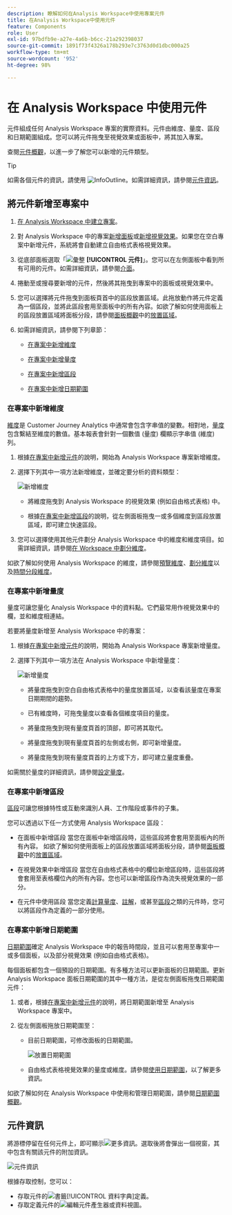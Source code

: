```yaml
---
description: 瞭解如何在Analysis Workspace中使用專案元件
title: 在Analysis Workspace中使用元件
feature: Components
role: User
exl-id: 97bdfb9e-a27e-4a6b-b6cc-21a292398037
source-git-commit: 1891f73f4326a178b293e7c3763d0d1dbc000a25
workflow-type: tm+mt
source-wordcount: '952'
ht-degree: 98%

---
```


# 在 Analysis Workspace 中使用元件

元件組成任何 Analysis Workspace 專案的實際資料。元件由維度、量度、區段和日期範圍組成。您可以將元件拖曳至視覺效果或面板中，將其加入專案。

查閱[元件概觀](/help/components/overview.md)，以進一步了解您可以新增的元件類型。

>[!TIP]
>
>如需各個元件的資訊，請使用 ![InfoOutline](/help/assets/icons/InfoOutline.svg)。如需詳細資訊，請參閱[元件資訊](#component-info)。

## 將元件新增至專案中

1. [在 Analysis Workspace 中建立專案](/help/analysis-workspace/build-workspace-project/create-projects.md)。

1. 對 Analysis Workspace 中的專案[新增面板](/help/analysis-workspace/c-panels/panels.md#create-a-panel)或[新增視覺效果](/help/analysis-workspace/visualizations/freeform-analysis-visualizations.md#add-visualizations-to-a-panel)。如果您在空白專案中新增元件，系統將會自動建立自由格式表格視覺效果。

1. 從底部面板選取「![彙整](/help/assets/icons/Curate.svg) **[!UICONTROL 元件]**」。您可以在左側面板中看到所有可用的元件。如需詳細資訊，請參閱[介面](/help/analysis-workspace/home.md#interface)。

1. 捲動至或搜尋要新增的元件，然後將其拖曳到專案中的面板或視覺效果中。

1. 您可以選擇將元件拖曳到面板頁首中的區段放置區域。此拖放動作將元件定義為一個區段，並將此區段套用至面板中的所有內容。如欲了解如何使用面板上的區段放置區域將面板分段，請參閱[面板概觀](/help/analysis-workspace/c-panels/panels.md)中的[放置區域](/help/analysis-workspace/c-panels/panels.md#drop-zone)。

1. 如需詳細資訊，請參閱下列章節：

   * [在專案中新增維度](#add-dimensions-to-a-project)

   * [在專案中新增量度](#add-metrics-to-a-project)

   * [在專案中新增區段](#add-segments-to-a-project)

   * [在專案中新增日期範圍](#add-date-ranges-to-a-project)

### 在專案中新增維度

[維度](/help/components/dimensions/overview.md)是 Customer Journey Analytics 中通常會包含字串值的變數。相對地，[量度](/help/components/calc-metrics/calc-metr-overview.md)包含繫結至維度的數值。基本報表會針對一個數值 (量度) 欄顯示字串值 (維度) 列。

1. 根據[在專案中新增元件](#add-components-to-a-project)的說明，開始為 Analysis Workspace 專案新增維度。

1. 選擇下列其中一項方法新增維度，並確定要分析的資料類型：

   ![新增維度](/help/components/assets/add-dimension.gif)

   * 將維度拖曳到 Analysis Workspace 的視覺效果 (例如自由格式表格) 中。

   * 根據[在專案中新增區段](#add-filters-to-a-project)的說明，從左側面板拖曳一或多個維度到區段放置區域，即可建立快速區段。

1. 您可以選擇使用其他元件劃分 Analysis Workspace 中的維度和維度項目。如需詳細資訊，請參閱[在 Workspace 中劃分維度](/help/components/dimensions/t-breakdown-fa.md)。

如欲了解如何使用 Analysis Workspace 的維度，請參閱[預覽維度](/help/components/dimensions/view-dimensions.md)、[劃分維度](/help/components/dimensions/t-breakdown-fa.md)以及[時間分段維度](/help/components/dimensions/time-parting-dimensions.md)。

### 在專案中新增量度

量度可讓您量化 Analysis Workspace 中的資料點。它們最常用作視覺效果中的欄，並和維度相連結。

若要將量度新增至 Analysis Workspace 中的專案：

1. 根據[在專案中新增元件](#add-components-to-a-project)的說明，開始為 Analysis Workspace 專案新增量度。



1. 選擇下列其中一項方法在 Analysis Workspace 中新增量度：

   ![新增量度](/help/components/assets/add-metric.gif)

   * 將量度拖曳到空白自由格式表格中的量度放置區域，以查看該量度在專案日期期間的趨勢。

   * 已有維度時，可拖曳量度以查看各個維度項目的量度。

   * 將量度拖曳到現有量度頁首的頂部，即可將其取代。

   * 將量度拖曳到現有量度頁首的左側或右側，即可新增量度。

   * 將量度拖曳到現有量度頁首的上方或下方，即可建立量度重疊。


如需關於量度的詳細資訊，請參閱[設定量度](/help/components/apply-create-metrics.md)。

### 在專案中新增區段

[區段](/help/components/segments/seg-overview.md)可讓您根據特性或互動來識別人員、工作階段或事件的子集。

您可以透過以下任一方式使用 Analysis Workspace 區段：

* 在面板中新增區段
當您在面板中新增區段時，這些區段將會套用至面板內的所有內容。
如欲了解如何使用面板上的區段放置區域將面板分段，請參閱[面板概觀](/help/analysis-workspace/c-panels/panels.md)中的[放置區域](/help/analysis-workspace/c-panels/panels.md#drop-zone)。

* 在視覺效果中新增區段
當您在自由格式表格中的欄位新增區段時，這些區段將會套用至表格欄位內的所有內容。您也可以新增區段作為流失視覺效果的一部分。

* 在元件中使用區段
當您定義[計算量度](/help/components/calc-metrics/cm-workflow/metrics-with-segments.md)、[註解](/help/components/annotations/create-annotations.md#annotation-builder)，或甚至[區段](/help/components/segments/seg-builder.md)之類的元件時，您可以將區段作為定義的一部分使用。


### 在專案中新增日期範圍

[日期範圍](/help/components/date-ranges/overview.md)確定 Analysis Workspace 中的報告時間段，並且可以套用至專案中一或多個面板，以及部分視覺效果 (例如自由格式表格)。

每個面板都包含一個預設的日期範圍。有多種方法可以更新面板的日期範圍。更新 Analysis Workspace 面板日期範圍的其中一種方法，是從左側面板拖曳日期範圍元件：

1. 或者，根據[在專案中新增元件](#add-components-to-a-project)的說明，將日期範圍新增至 Analysis Workspace 專案中。

1. 從左側面板拖放日期範圍至：

   * 目前日期範圍，可修改面板的日期範圍。

     ![放置日期範圍](assets/add-date-range.gif)

   * 自由格式表格視覺效果的量度或維度。請參閱[使用日期範圍](/help/components/date-ranges/overview.md#use-date-ranges)，以了解更多資訊。

如欲了解如何在 Analysis Workspace 中使用和管理日期範圍，請參閱[日期範圍概觀](/help/components/date-ranges/overview.md)。

## 元件資訊

將游標停留在任何元件上，即可顯示![更多資訊](/help/assets/icons/InfoOutline.svg)。選取後將會彈出一個視窗，其中包含有關該元件的附加資訊。

![元件資訊](assets/component-info.png)

根據存取控制，您可以：

* 存取元件的![書籤](/help/assets/icons/Bookmark.svg)[!UICONTROL 資料字典]定義。
* 存取定義元件的![編輯](/help/assets/icons/Edit.svg)元件產生器或資料視圖。
